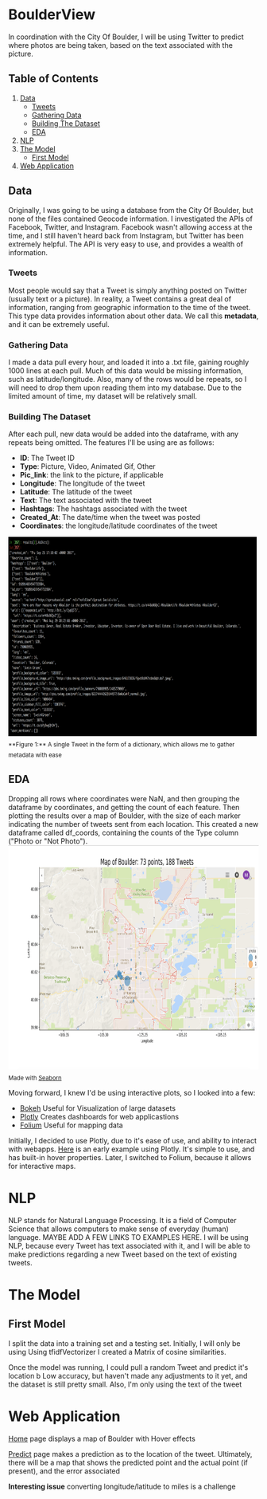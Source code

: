 # BoulderView
In coordination with the City Of Boulder, I will be using Twitter to predict where photos are being taken, based on the text associated with the picture. 

## Table of Contents
1. [Data](#data)
   * [Tweets](#tweets)
   * [Gathering Data](#gathering-data)
   * [Building The Dataset](#building-the-dataset)
   * [EDA](#eda)
2. [NLP](#nlp)
3. [The Model](#the-model)
   * [First Model](#first-model)
4. [Web Application](#web-application)


## Data
Originally, I was going to be using a database from the City Of Boulder, but none of the files contained Geocode information. I investigated the APIs of Facebook, Twitter, and Instagram. Facebook wasn't allowing access at the time, and I still haven't heard back from Instagram, but Twitter has been extremely helpful. The API is very easy to use, and provides a wealth of information.
### Tweets
Most people would say that a Tweet is simply anything posted on Twitter (usually text or a picture). In reality, a Tweet contains a great deal of information, ranging from geographic information to the time of the tweet. This type data provides information about other data. We call this **metadata**, and it can be extremely useful.

### Gathering Data
I made a data pull every hour, and loaded it into a .txt file, gaining roughly 1000 lines at each pull. Much of this data would be missing information, such as latitude/longitude. Also, many of the rows would be repeats, so I will need to drop them upon reading them into my database. Due to the limited amount of time, my dataset will be relatively small.


### Building The Dataset
After each pull, new data would be added into the dataframe, with any repeats being omitted. The features I'll be using are as follows:
* **ID**: The Tweet ID
* **Type**: Picture, Video, Animated Gif, Other
* **Pic_link**: the link to the picture, if applicable
* **Longitude**: The longitude of the tweet
* **Latitude**: The latitude of the tweet
* **Text**: The text associated with the tweet
* **Hashtags**: The hashtags associated with the tweet
* **Created_At**: The date/time when the tweet was posted
* **Coordinates**: the longitude/latitude coordinates of the tweet
<img alt="AsDict" src="data/images/AsDict.jpg" width='500' height = '400'>
<sub>**Figure 1:** A single Tweet in the form of a dictionary, which allows me to gather metadata with ease</sub>

## EDA
Dropping all rows where coordinates were NaN, and then grouping the dataframe by coordinates, and getting the count of each feature. Then plotting the results over a map of Boulder, with the size of each marker indicating the number of tweets sent from each location. This created a new dataframe called df_coords, containing the counts of the Type column ("Photo or "Not Photo"). 
<img alt="EDA_1" src="data/images/EDA_2.jpg" width='700' height = '450'>
<sub>Made with [Seaborn](https://seaborn.pydata.org/)</sub>



Moving forward, I knew I'd be using interactive plots, so I looked into a few:
* [Bokeh](https://bokeh.pydata.org/en/latest/) Useful for Visualization of large datasets
* [Plotly](https://plot.ly/) Creates dashboards for web applicastions
* [Folium](https://folium.readthedocs.io/en/latest/) Useful for mapping data

Initially, I decided to use Plotly, due to it's ease of use, and ability to interact with webapps. [Here](https://plot.ly/~martychandler13/8.embed) is an early example using Plotly. It's simple to use, and has built-in hover properties. Later, I switched to Folium, because it allows for interactive maps.


# NLP
NLP stands for Natural Language Processing. It is a field of Computer Science that allows computers to make sense of everyday (human) language. MAYBE ADD A FEW LINKS TO EXAMPLES HERE. I will be using NLP, because every Tweet has text associated with it, and I will be able to make predictions regarding a new Tweet based on the text of existing tweets.

# The Model

## First Model
I split the data into a training set and a testing set. Initially, I will only be using 
Using tfidfVectorizer I created a Matrix of cosine similarities. 

Once the model was running, I could pull a random Tweet and predict it's location b
Low accuracy, but haven't made any adjustments to it yet, and the dataset is still pretty small. Also, I'm only using the text of the tweet 


# Web Application

[Home](https://raw.githubusercontent.com/mchandler13/BoulderView/master/data/images/Boulder_home.png) page displays a map of Boulder with Hover effects

[Predict](https://github.com/mchandler13/BoulderView/blob/master/data/images/Boulder_predict1.png) page makes a prediction as to the location of the tweet. Ultimately, there will be a map that shows the predicted point and the actual point (if present), and the error associated

**Interesting issue** converting longitude/latitude to miles is a challenge




